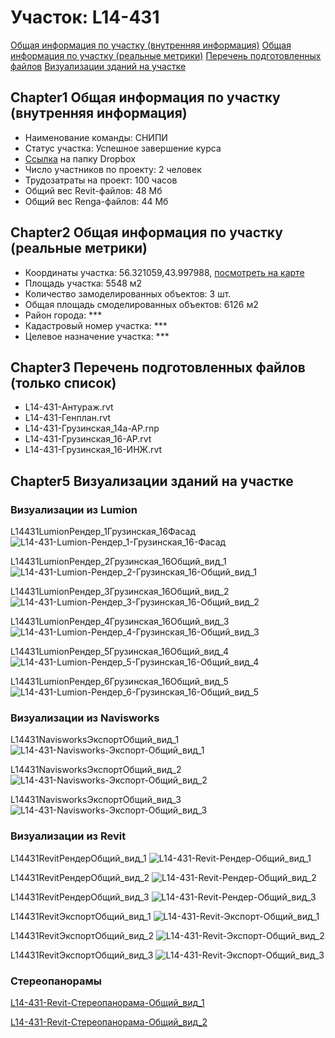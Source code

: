 # Участок: L14-431

[Общая информация по участку (внутренняя информация)](#Chapter1)
[Общая информация по участку (реальные метрики)](#Chapter2)
[Перечень подготовленных файлов](#Chapter3)
[Визуализации зданий на участке](#Chapter5)

## <a id="test">Chapter1</a> Общая информация по участку (внутренняя информация)
+ Наименование команды: СНИПИ
+ Статус участка: Успешное завершение курса
+ [Ссылка](https://www.dropbox.com/sh/wvvgv1nw1iqred9/AAA6a321Yj6Mg8NA7_GHR1KGa/L14_431?dl=0) на папку Dropbox
+ Число участников по проекту: 2 человек
+ Трудозатраты на проект: 100 часов
+ Общий вес Revit-файлов: 48 Мб
+ Общий вес Renga-файлов: 44 Мб
## <a id="test">Chapter2</a> Общая информация по участку (реальные метрики)
+ Координаты участка: 56.321059,43.997988, [посмотреть на карте](yandex.ru/maps/47/nizhny-novgorod/?ll=56.321059%2C43.997988&z=19)
+ Площадь участка: 5548 м2
+ Количество замоделированных объектов: 3 шт.
+ Общая площадь смоделированных объектов: 6126 м2
+ Район города: *** 
+ Кадастровый номер участка: *** 
+ Целевое назначение участка: *** 
## <a id="test">Chapter3</a> Перечень подготовленных файлов (только список)
+ L14-431-Антураж.rvt
+ L14-431-Генплан.rvt
+ L14-431-Грузинская_14а-АР.rnp
+ L14-431-Грузинская_16-АР.rvt
+ L14-431-Грузинская_16-ИНЖ.rvt
## <a id="test">Chapter5</a> Визуализации зданий на участке
### Визуализации из Lumion
L14431LumionРендер_1Грузинская_16Фасад
![L14-431-Lumion-Рендер_1-Грузинская_16-Фасад](/Images/L14_431/L14-431-Lumion-Рендер_1-Грузинская_16-Фасад_Compressed.jpg)

L14431LumionРендер_2Грузинская_16Общий_вид_1
![L14-431-Lumion-Рендер_2-Грузинская_16-Общий_вид_1](/Images/L14_431/L14-431-Lumion-Рендер_2-Грузинская_16-Общий_вид_1_Compressed.jpg)

L14431LumionРендер_3Грузинская_16Общий_вид_2
![L14-431-Lumion-Рендер_3-Грузинская_16-Общий_вид_2](/Images/L14_431/L14-431-Lumion-Рендер_3-Грузинская_16-Общий_вид_2_Compressed.jpg)

L14431LumionРендер_4Грузинская_16Общий_вид_3
![L14-431-Lumion-Рендер_4-Грузинская_16-Общий_вид_3](/Images/L14_431/L14-431-Lumion-Рендер_4-Грузинская_16-Общий_вид_3_Compressed.jpg)

L14431LumionРендер_5Грузинская_16Общий_вид_4
![L14-431-Lumion-Рендер_5-Грузинская_16-Общий_вид_4](/Images/L14_431/L14-431-Lumion-Рендер_5-Грузинская_16-Общий_вид_4_Compressed.jpg)

L14431LumionРендер_6Грузинская_16Общий_вид_5
![L14-431-Lumion-Рендер_6-Грузинская_16-Общий_вид_5](/Images/L14_431/L14-431-Lumion-Рендер_6-Грузинская_16-Общий_вид_5_Compressed.jpg)

### Визуализации из Navisworks
L14431NavisworksЭкспортОбщий_вид_1
![L14-431-Navisworks-Экспорт-Общий_вид_1](/Images/L14_431/L14-431-Navisworks-Экспорт-Общий_вид_1_Compressed.jpg)

L14431NavisworksЭкспортОбщий_вид_2
![L14-431-Navisworks-Экспорт-Общий_вид_2](/Images/L14_431/L14-431-Navisworks-Экспорт-Общий_вид_2_Compressed.jpg)

L14431NavisworksЭкспортОбщий_вид_3
![L14-431-Navisworks-Экспорт-Общий_вид_3](/Images/L14_431/L14-431-Navisworks-Экспорт-Общий_вид_3_Compressed.jpg)

### Визуализации из Revit
L14431RevitРендерОбщий_вид_1
![L14-431-Revit-Рендер-Общий_вид_1](/Images/L14_431/L14-431-Revit-Рендер-Общий_вид_1_Compressed.jpg)

L14431RevitРендерОбщий_вид_2
![L14-431-Revit-Рендер-Общий_вид_2](/Images/L14_431/L14-431-Revit-Рендер-Общий_вид_2_Compressed.jpg)

L14431RevitРендерОбщий_вид_3
![L14-431-Revit-Рендер-Общий_вид_3](/Images/L14_431/L14-431-Revit-Рендер-Общий_вид_3_Compressed.jpg)

L14431RevitЭкспортОбщий_вид_1
![L14-431-Revit-Экспорт-Общий_вид_1](/Images/L14_431/L14-431-Revit-Экспорт-Общий_вид_1_Compressed.jpg)

L14431RevitЭкспортОбщий_вид_2
![L14-431-Revit-Экспорт-Общий_вид_2](/Images/L14_431/L14-431-Revit-Экспорт-Общий_вид_2_Compressed.jpg)

L14431RevitЭкспортОбщий_вид_3
![L14-431-Revit-Экспорт-Общий_вид_3](/Images/L14_431/L14-431-Revit-Экспорт-Общий_вид_3_Compressed.jpg)

### Стереопанорамы
[L14-431-Revit-Стереопанорама-Общий_вид_1](https://pano.autodesk.com/pano.html?url=jpgs/788d218d-ee5e-479e-be94-573874e3b8ad&version=2)

[L14-431-Revit-Стереопанорама-Общий_вид_2](https://pano.autodesk.com/pano.html?url=jpgs/10deb5d1-59ae-4748-8e5c-e7da4245bb1b&version=2)

